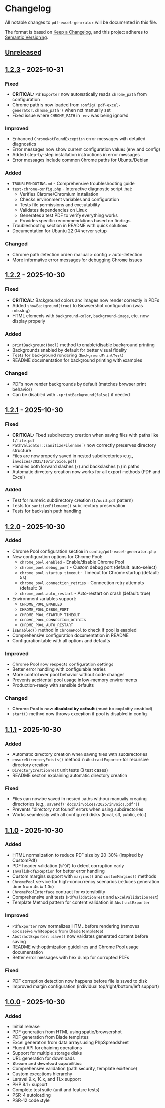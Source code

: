 # Changelog

All notable changes to `pdf-excel-generator` will be documented in this file.

The format is based on [Keep a Changelog](https://keepachangelog.com/en/1.0.0/),
and this project adheres to [Semantic Versioning](https://semver.org/spec/v2.0.0.html).

## [Unreleased]

## [1.2.3] - 2025-10-31

### Fixed
- **CRITICAL:** `PdfExporter` now automatically reads `chrome_path` from configuration
- Chrome path is now loaded from `config('pdf-excel-generator.chrome_path')` when not manually set
- Fixed issue where `CHROME_PATH` in `.env` was being ignored

### Improved
- Enhanced `ChromeNotFoundException` error messages with detailed diagnostics
- Error messages now show current configuration values (env and config)
- Added step-by-step installation instructions in error messages
- Error messages include common Chrome paths for Ubuntu/Debian

### Added
- `TROUBLESHOOTING.md` - Comprehensive troubleshooting guide
- `test-chrome-config.php` - Interactive diagnostic script that:
  - Verifies Chrome/Chromium installation
  - Checks environment variables and configuration
  - Tests file permissions and executability
  - Validates dependencies on Linux
  - Generates a test PDF to verify everything works
  - Provides specific recommendations based on findings
- Troubleshooting section in README with quick solutions
- Documentation for Ubuntu 22.04 server setup

### Changed
- Chrome path detection order: manual > config > auto-detection
- More informative error messages for debugging Chrome issues

## [1.2.2] - 2025-10-30

### Fixed
- **CRITICAL:** Background colors and images now render correctly in PDFs
- Added `showBackground(true)` to Browsershot configuration (was missing)
- HTML elements with `background-color`, `background-image`, etc. now display properly

### Added
- `printBackground(bool)` method to enable/disable background printing
- Backgrounds enabled by default for better visual fidelity
- Tests for background rendering (`BackgroundPrintTest`)
- README documentation for background printing with examples

### Changed
- PDFs now render backgrounds by default (matches browser print behavior)
- Can be disabled with `->printBackground(false)` if needed

## [1.2.1] - 2025-10-30

### Fixed
- **CRITICAL:** Fixed subdirectory creation when saving files with paths like `1/file.pdf`
- `PathValidator::sanitizeFilename()` now correctly preserves directory structure
- Files are now properly saved in nested subdirectories (e.g., `invoices/2025/10/invoice.pdf`)
- Handles both forward slashes (`/`) and backslashes (`\`) in paths
- Automatic directory creation now works for all export methods (PDF and Excel)

### Added
- Test for numeric subdirectory creation (`1/uuid.pdf` pattern)
- Tests for `sanitizeFilename()` subdirectory preservation
- Tests for backslash path handling

## [1.2.0] - 2025-10-30

### Added
- Chrome Pool configuration section in `config/pdf-excel-generator.php`
- New configuration options for Chrome Pool:
  - `chrome_pool.enabled` - Enable/disable Chrome Pool
  - `chrome_pool.debug_port` - Custom debug port (default: auto-select)
  - `chrome_pool.startup_timeout` - Timeout for Chrome startup (default: 5s)
  - `chrome_pool.connection_retries` - Connection retry attempts (default: 3)
  - `chrome_pool.auto_restart` - Auto-restart on crash (default: true)
- Environment variables support:
  - `CHROME_POOL_ENABLED`
  - `CHROME_POOL_DEBUG_PORT`
  - `CHROME_POOL_STARTUP_TIMEOUT`
  - `CHROME_POOL_CONNECTION_RETRIES`
  - `CHROME_POOL_AUTO_RESTART`
- `isEnabled()` method in `ChromePool` to check if pool is enabled
- Comprehensive configuration documentation in README
- Configuration table with all options and defaults

### Improved
- Chrome Pool now respects configuration settings
- Better error handling with configurable retries
- More control over pool behavior without code changes
- Prevents accidental pool usage in low-memory environments
- Production-ready with sensible defaults

### Changed
- Chrome Pool is now **disabled by default** (must be explicitly enabled)
- `start()` method now throws exception if pool is disabled in config

## [1.1.1] - 2025-10-30

### Added
- Automatic directory creation when saving files with subdirectories
- `ensureDirectoryExists()` method in `AbstractExporter` for recursive directory creation
- `DirectoryCreationTest` unit tests (8 test cases)
- README section explaining automatic directory creation

### Fixed
- Files can now be saved in nested paths without manually creating directories (e.g., `savePdf('docs/invoices/2025/invoice.pdf')`)
- Prevents "directory not found" errors when using subdirectories
- Works seamlessly with all configured disks (local, s3, public, etc.)

## [1.1.0] - 2025-10-30

### Added
- HTML normalization to reduce PDF size by 20-30% (inspired by CustomPdf)
- PDF header validation (`%PDF`) to detect corruption early
- `InvalidPdfException` for better error handling
- Custom margins support with `margins()` and `customMargins()` methods
- `ChromePool` service for high-concurrency scenarios (reduces generation time from 4s to 1.5s)
- `ChromePoolInterface` contract for extensibility
- Comprehensive unit tests (`PdfValidationTest` and `ExcelValidationTest`)
- Template Method pattern for content validation in `AbstractExporter`

### Improved
- `PdfExporter` now normalizes HTML before rendering (removes excessive whitespace from Blade templates)
- `AbstractExporter::save()` now validates generated content before saving
- README with optimization guidelines and Chrome Pool usage documentation
- Better error messages with hex dump for corrupted PDFs

### Fixed
- PDF corruption detection now happens before file is saved to disk
- Improved margin configuration (individual top/right/bottom/left support)

## [1.0.0] - 2025-10-30

### Added
- Initial release
- PDF generation from HTML using spatie/browsershot
- PDF generation from Blade templates
- Excel generation from data arrays using PhpSpreadsheet
- Fluent API for chaining operations
- Support for multiple storage disks
- URL generation for downloads
- Stream and download capabilities
- Comprehensive validation (path security, template existence)
- Custom exceptions hierarchy
- Laravel 9.x, 10.x, and 11.x support
- PHP 8.1+ support
- Complete test suite (unit and feature tests)
- PSR-4 autoloading
- PSR-12 code style

[Unreleased]: https://github.com/lopezsoft/pdf-excel-generator/compare/v1.2.3...HEAD
[1.2.3]: https://github.com/lopezsoft/pdf-excel-generator/compare/v1.2.2...v1.2.3
[1.2.2]: https://github.com/lopezsoft/pdf-excel-generator/compare/v1.2.1...v1.2.2
[1.2.1]: https://github.com/lopezsoft/pdf-excel-generator/compare/v1.2.0...v1.2.1
[1.2.0]: https://github.com/lopezsoft/pdf-excel-generator/compare/v1.1.1...v1.2.0
[1.1.1]: https://github.com/lopezsoft/pdf-excel-generator/compare/v1.1.0...v1.1.1
[1.1.0]: https://github.com/lopezsoft/pdf-excel-generator/releases/tag/v1.1.0
[1.0.0]: https://github.com/lopezsoft/pdf-excel-generator/releases/tag/v1.0.0
